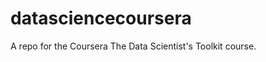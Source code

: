 datasciencecoursera
===================

A repo for the Coursera The Data Scientist's Toolkit course.

